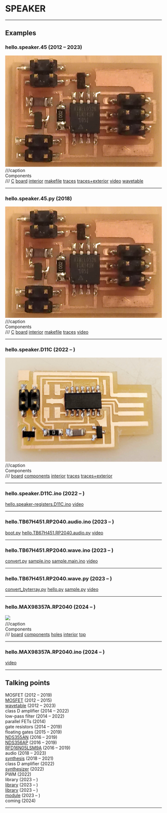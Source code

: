 # SPEAKER

---

## Examples

### hello.speaker.45 (2012 – 2023)
![](speaker/hello.speaker.45.jpg)  
///caption  
Components  
///
[C](speaker/hello.speaker.45.c) [board](speaker/hello.speaker.45.png) [interior](speaker/hello.speaker.45.interior.png) [makefile](speaker/hello.speaker.45.make) [traces](speaker/hello.speaker.45.traces.png) [traces+exterior](speaker/hello.speaker.45.traces_exterior.png) [video](speaker/hello.speaker.45.mp4) [wavetable](speaker/hello.speaker.45.wave.asm)

---

### hello.speaker.45.py (2018)
![](speaker/hello.speaker.45.jpg)  
///caption  
Components  
///
[C](speaker/hello.speaker.45.c) [board](speaker/hello.speaker.45.png) [interior](speaker/hello.speaker.45.interior.png) [makefile](speaker/hello.speaker.45.make) [traces](speaker/hello.speaker.45.traces.png) [video](speaker/hello.speaker.45.mp4)

---

### hello.speaker.D11C (2022 – )
![](speaker/hello.speaker.D11C.jpg)  
///caption  
Components  
///
[board](speaker/hello.speaker.D11C.png) [components](speaker/hello.speaker.D11C.jpg) [interior](speaker/hello.speaker.D11C.interior.png) [traces](speaker/hello.speaker.D11C.traces.png) [traces+exterior](speaker/hello.speaker.D11C.traces_exterior.png)

---

### hello.speaker.D11C.ino (2022 – )
[hello.speaker-registers.D11C.ino](speaker/hello.speaker-registers.D11C.ino) [video](speaker/hello.speaker.D11C.mp4)

---

### hello.TB67H451.RP2040.audio.ino (2023 – )
[boot.py](speaker/boot.py) [hello.TB67H451.RP2040.audio.py](speaker/hello.TB67H451.RP2040.audio.py) [video](speaker/hello.TB67H451.RP2040.audio.mp4)

---

### hello.TB67H451.RP2040.wave.ino (2023 – )
[convert.py](speaker/convert.py) [sample.ino](speaker/hello.TB67H451.RP2040.sample.ino) [sample.main.ino](speaker/hello.TB67H451.RP2040.sample.main.ino) [video](speaker/hello.TB67H451.RP2040.sample.mp4)

---

### hello.TB67H451.RP2040.wave.py (2023 – )
[convert_byterray.py](speaker/convert_byterray.py) [hello.py](speaker/hello.py) [sample.py](speaker/hello.TB67H451.RP2040.sample.py) [video](speaker/hello.TB67H451.RP2040.py.mp4)

---

### hello.MAX98357A.RP2040 (2024 – )
![](speaker/hello.MAX98357A.RP2040.jpg)  
///caption  
Components  
///
[board](speaker/hello.MAX98357A.RP2040.png) [components](speaker/hello.MAX98357A.RP2040.jpg) [holes](speaker/hello.MAX98357A.RP2040.holes.png) [interior](speaker/hello.MAX98357A.RP2040.interior.png) [top](speaker/hello.MAX98357A.RP2040.top.png)

---

### hello.MAX98357A.RP2040.ino (2024 – )
[video](speaker/hello.MAX98357A.RP2040.mp4)

---

## Talking points

MOSFET (2012 – 2019)  
[MOSFET](http://search.digikey.com/scripts/DkSearch/dksus.dll?Detail&name=NDS355ANCT-ND) (2012 – 2015)  
[wavetable](speaker/hello.speaker.45.wave.asm) (2012 – 2023)  
class D amplifier (2014 – 2022)  
low-pass filter (2014 – 2022)  
parallel FETs (2014)  
gate resistors (2014 – 2019)  
floating gates (2015 – 2019)  
[NDS355AN](http://www.digikey.com/product-detail/en/fairchild-semiconductor/NDS355AN/NDS355ANCT-ND) (2016 – 2019)  
[NDS356AP](http://www.digikey.com/product-detail/en/fairchild-semiconductor/NDS356AP/NDS356APCT-ND) (2016 – 2019)  
[RFD16N05LSM9A](http://www.digikey.com/product-detail/en/fairchild-semiconductor/RFD16N05LSM9A/RFD16N05LSM9ACT-ND) (2016 – 2019)  
audio (2018 – 2023)  
[synthesis](https://moderndevice.com/product/fluxamasynth-shield) (2018 – 2021)  
class D amplifier (2022)  
[synthesizer](https://www.digikey.com/en/products/detail/adafruit-industries-llc/1681/9553564) (2022)  
PWM (2022)  
library (2023 – )  
[library](https://arduino-pico.readthedocs.io/en/latest/pwm.html) (2023 – )  
[library](https://learn.adafruit.com/mp3-playback-rp2040/pico-mp3) (2023 – )  
[module](https://www.dfrobot.com/product-1121.html) (2023 – )  
coming (2024)

---

